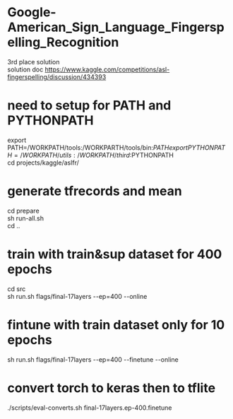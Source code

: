 # Google-American_Sign_Language_Fingerspelling_Recognition
3rd place solution  
solution doc https://www.kaggle.com/competitions/asl-fingerspelling/discussion/434393    

# need to setup for PATH and PYTHONPATH
export PATH=/WORKPATH/tools:/WORKPARTH/tools/bin:$PATH  
export PYTHONPATH=/WORKPATH/utils:/WORKPATH/third:$PYTHONPATH  
cd projects/kaggle/aslfr/   

# generate tfrecords and mean    
cd prepare  
sh run-all.sh  
cd ..   
# train with train&sup dataset for 400 epochs  
cd src  
sh run.sh flags/final-17layers --ep=400 --online  
# fintune with train dataset only for 10 epochs  
sh run.sh flags/final-17layers --ep=400 --finetune --online  
# convert torch to keras then to tflite   
./scripts/eval-converts.sh  final-17layers.ep-400.finetune   

